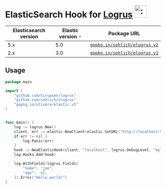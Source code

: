 # ElasticSearch Hook for [Logrus](https://github.com/Sirupsen/logrus) <img src="http://i.imgur.com/hTeVwmJ.png" width="40" height="40" alt=":walrus:" class="emoji" title=":walrus:"/>

Elasticsearch version | Elastic version -| Package URL
----------------------|------------------|------------
5.x                   | 5.0              | [`gopkg.in/sohlich/elogrus.v2`](gopkg.in/sohlich/elogrus.v2)
2.x                   | 3.0              | [`gopkg.in/sohlich/elogrus.v1`](gopkg.in/sohlich/elogrus.v1)


## Usage

```go
package main

import (
	"github.com/Sirupsen/logrus"
	"github.com/sohlich/elogrus"
	"gopkg.in/olivere/elastic.v5"
)


func main() {
	log := logrus.New()
	client, err := elastic.NewClient(elastic.SetURL("http://localhost:9200"))
	if err != nil {
		log.Panic(err)
	}	
	hook := NewElasticHook(client, "localhost", logrus.DebugLevel, "mylog")
	log.Hooks.Add(hook)

	log.WithFields(logrus.Fields{
		"name": "joe",
		"age":  42,
	}).Error("Hello world!")
}
```
